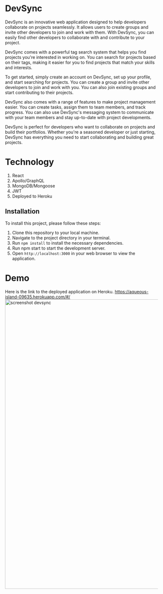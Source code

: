 # DevSync

DevSync is an innovative web application designed to help developers collaborate on projects seamlessly. It allows users to create groups and invite other developers to join and work with them. With DevSync, you can easily find other developers to collaborate with and contribute to your project.

DevSync comes with a powerful tag search system that helps you find projects you're interested in working on. You can search for projects based on their tags, making it easier for you to find projects that match your skills and interests.

To get started, simply create an account on DevSync, set up your profile, and start searching for projects. You can create a group and invite other developers to join and work with you. You can also join existing groups and start contributing to their projects.

DevSync also comes with a range of features to make project management easier. You can create tasks, assign them to team members, and track progress. You can also use DevSync's messaging system to communicate with your team members and stay up-to-date with project developments.

DevSync is perfect for developers who want to collaborate on projects and build their portfolios. Whether you're a seasoned developer or just starting, DevSync has everything you need to start collaborating and building great projects.

# Technology

1. React
2. Apollo/GraphQL
3. MongoDB/Mongoose
4. JWT
5. Deployed to Heroku

## Installation

To install this project, please follow these steps:

1. Clone this repository to your local machine.
2. Navigate to the project directory in your terminal.
3. Run `npm install` to install the necessary dependencies.
4. Run npm start to start the development server.
5. Open `http://localhost:3000` in your web browser to view the application.

# Demo

Here is the link to the deployed application on Heroku. https://aqueous-island-09635.herokuapp.com/#/
<img width="952" alt="screenshot devsync" src="https://user-images.githubusercontent.com/107820740/224182061-5c0de234-4c55-4eb4-83a5-3b80277bb767.png">
